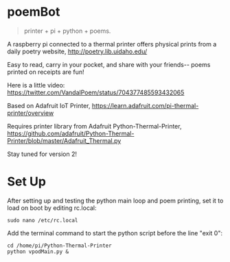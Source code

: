 # poemBot

> printer + pi + python + poems. 

A raspberry pi connected to a thermal printer offers physical prints from a daily poetry website, http://poetry.lib.uidaho.edu/

Easy to read, carry in your pocket, and share with your friends-- poems printed on receipts are fun!

Here is a little video: https://twitter.com/VandalPoem/status/704377485593432065 

Based on Adafruit IoT Printer, https://learn.adafruit.com/pi-thermal-printer/overview

Requires printer library from Adafruit Python-Thermal-Printer, https://github.com/adafruit/Python-Thermal-Printer/blob/master/Adafruit_Thermal.py

Stay tuned for version 2!

# Set Up

After setting up and testing the python main loop and poem printing, set it to load on boot by editing rc.local:

```sudo nano /etc/rc.local```

Add the terminal command to start the python script before the line "exit 0":

```
cd /home/pi/Python-Thermal-Printer
python vpodMain.py &
```





